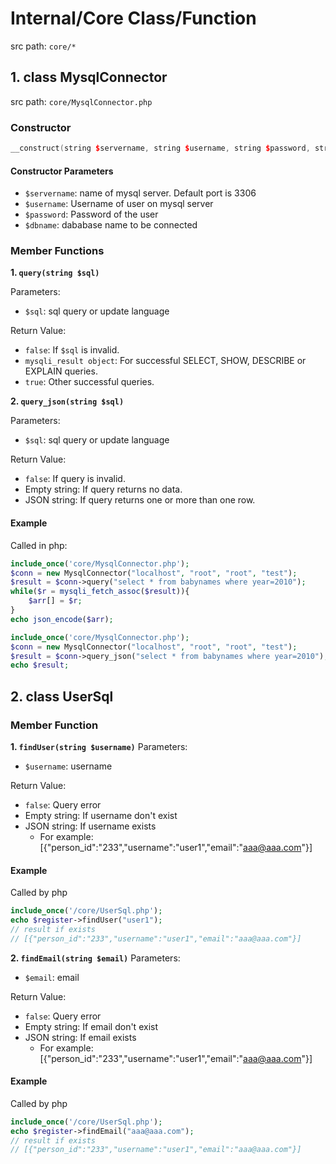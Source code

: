 # Internal/Core Class/Function
src path: ```core/* ```

## 1. class MysqlConnector
src path: ```core/MysqlConnector.php```

### Constructor

```cpp
__construct(string $servername, string $username, string $password, string $dbname)
```

#### Constructor Parameters

- ```$servername```: name of mysql server. Default port is 3306
- ```$username```: Username of user on mysql server
- ```$password```: Password of the user
- ```$dbname```: dababase name to be connected

### Member Functions
**1. ```query(string $sql)```**
   
Parameters: 
- ```$sql```: sql query or update language

Return Value:
- ```false```: If ```$sql``` is invalid.
- ```mysqli_result object```: For successful SELECT, SHOW, DESCRIBE or EXPLAIN queries.
- ```true```: Other successful queries.

**2. ```query_json(string $sql)```**

Parameters: 
- ```$sql```: sql query or update language

Return Value:
- ```false```: If query is invalid.
- Empty string: If query returns no data.
- JSON string: If query returns one or more than one row. 

#### Example
Called in php: 
```php
include_once('core/MysqlConnector.php');
$conn = new MysqlConnector("localhost", "root", "root", "test");
$result = $conn->query("select * from babynames where year=2010");
while($r = mysqli_fetch_assoc($result)){
    $arr[] = $r; 
}
echo json_encode($arr);
```

```php
include_once('core/MysqlConnector.php');
$conn = new MysqlConnector("localhost", "root", "root", "test");
$result = $conn->query_json("select * from babynames where year=2010");
echo $result;
```


## 2. class UserSql
### Member Function

**1. ```findUser(string $username)```**
Parameters: 
- ```$username```: username

Return Value:
- ```false```: Query error
- Empty string: If username don't exist
- JSON string: If username exists
  - For example: [{"person_id":"233","username":"user1","email":"aaa@aaa.com"}] 

#### Example
Called by php
```php
include_once('/core/UserSql.php');
echo $register->findUser("user1");
// result if exists
// [{"person_id":"233","username":"user1","email":"aaa@aaa.com"}]
```



**2. ```findEmail(string $email)```**
Parameters: 
- ```$email```: email

Return Value:
- ```false```: Query error
- Empty string: If email don't exist
- JSON string: If email exists
  - For example: [{"person_id":"233","username":"user1","email":"aaa@aaa.com"}] 

#### Example
Called by php
```php
include_once('/core/UserSql.php');
echo $register->findEmail("aaa@aaa.com");
// result if exists
// [{"person_id":"233","username":"user1","email":"aaa@aaa.com"}]
```





<!-- ## 2. class UserSql
### Constructor:

#### Constructor Parameters

- ```$arg1```: ...
- ```$arg2```: ...
### Member Function

**1. ```query(string $sql)```**
Parameters: 
- ```$sql```: sql query or update language

Return Value:
- Empty string: If query is invalid.
- JSON string: If query is valid. 

### Example -->